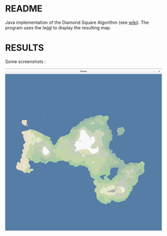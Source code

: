 # README

Java implementation of the Diamond Square Algorithm (see [wiki](http://en.wikipedia.org/wiki/Diamond-square_algorithm)).
The program uses the lwjgl to display the resulting map. 

# RESULTS

Some screenshots :

![Screen1](screenshots/screen_1.png)

